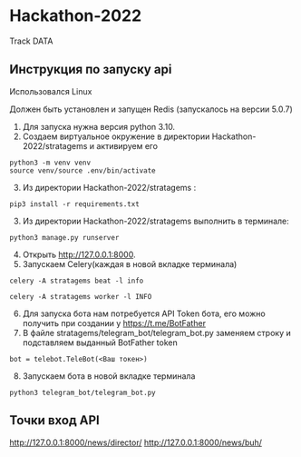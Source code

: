 # Hackathon-2022
Track DATA

## Инструкция по запуску api
Использовался Linux

Должен быть установлен и запущен Redis (запускалось на версии 5.0.7)

1. Для запуска нужна версия python 3.10.
2. Создаем виртуальное окружение в директории Hackathon-2022/stratagems и активируем его
```
python3 -m venv venv
source venv/source .env/bin/activate
```
3. Из директории Hackathon-2022/stratagems : 
```
pip3 install -r requirements.txt
```
3. Из директории Hackathon-2022/stratagems выполнить в терминале: 
```
python3 manage.py runserver
```
4. Открыть http://127.0.0.1:8000.
5. Запускаем Celery(каждая в новой вкладке терминала)
```
celery -A stratagems beat -l info
```
```
celery -A stratagems worker -l INFO
```
6. Для запуска бота нам потребуется API Token бота, его можно получить при создании у https://t.me/BotFather
7. В файле stratagems/telegram_bot/telegram_bot.py заменяем строку и подставляем выданный BotFather token
```
bot = telebot.TeleBot(<Ваш токен>)
```
8. Запускаем бота в новой вкладке терминала
```
python3 telegram_bot/telegram_bot.py 
```
## Точки вход API
http://127.0.0.1:8000/news/director/
http://127.0.0.1:8000/news/buh/
